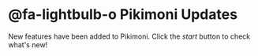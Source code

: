 # @fa-lightbulb-o Pikimoni Updates

New features have been added to Pikimoni. Click the _start_ button to check what's new!
